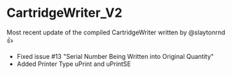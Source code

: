 # CartridgeWriter_V2
Most recent update of the compiled CartridgeWriter written by @slaytonrnd :+1:
* Fixed issue #13 "Serial Number Being Written into Original Quantity"
* Added Printer Type uPrint and uPrintSE
